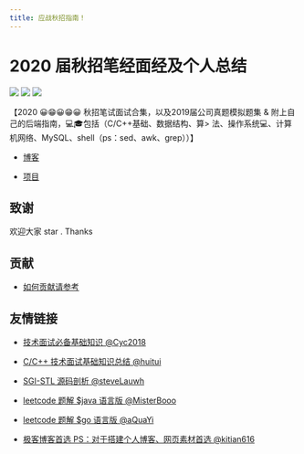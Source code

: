 ```yaml
---
title: 应战秋招指南！
---
```


# 2020 届秋招笔经面经及个人总结

[![](https://img.shields.io/badge/notes-protect-blue)](https://github.com/Apriluestc/2020/blob/master/README.md)
[![](https://img.shields.io/badge/build-passing-brightgreen)](https://github.com/Apriluestc/2020/blob/master/README.md)
[![](https://img.shields.io/badge/build-issue-brightgreen)](https://github.com/Apriluestc/2020/issues)

【2020 😀😁😀😁😀 秋招笔试面试合集，以及2019届公司真题模拟题集 & 附上自己的后端指南，💻🎓包括（C/C++基础、数据结构、算>    法、操作系统💻、计算机网络、MySQL、shell（ps：sed、awk、grep））】
- [博客](https://github.com/Apriluestc/2020/blob/master/blog/README.md)

- [项目](https://github.com/Apriluestc/2020/blob/master/blog/%E9%A1%B9%E7%9B%AE/README.md)

## 致谢

欢迎大家 star . Thanks

## 贡献

- [如何贡献请参考](https://github.com/Apriluestc/2020/blob/master/blog/fork.md)

## 友情链接

- [技术面试必备基础知识 @Cyc2018](https://github.com/CyC2018/CS-Notes)

- [C/C++ 技术面试基础知识总结 @huitui](https://github.com/huihut/interview)

- [SGI-STL 源码剖析 @steveLauwh](https://github.com/steveLauwh/SGI-STL)

- [leetcode 题解 $java 语言版 @MisterBooo](https://github.com/MisterBooo/LeetCodeAnimation)

- [leetcode 题解 $go 语言版 @aQuaYi](https://github.com/aQuaYi/LeetCode-in-Go)

- [极客博客首选 PS：对于搭建个人博客、网页素材首选 @kitian616](https://github.com/kitian616/jekyll-TeXt-theme)
